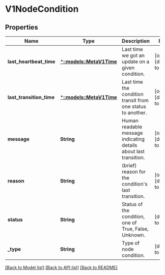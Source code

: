 # V1NodeCondition

## Properties
Name | Type | Description | Notes
------------ | ------------- | ------------- | -------------
**last_heartbeat_time** | [***::models::MetaV1Time**](io.k8s.apimachinery.pkg.apis.meta.v1.Time.md) | Last time we got an update on a given condition. | [optional] [default to null]
**last_transition_time** | [***::models::MetaV1Time**](io.k8s.apimachinery.pkg.apis.meta.v1.Time.md) | Last time the condition transit from one status to another. | [optional] [default to null]
**message** | **String** | Human readable message indicating details about last transition. | [optional] [default to null]
**reason** | **String** | (brief) reason for the condition&#39;s last transition. | [optional] [default to null]
**status** | **String** | Status of the condition, one of True, False, Unknown. | [default to null]
**_type** | **String** | Type of node condition. | [default to null]

[[Back to Model list]](../README.md#documentation-for-models) [[Back to API list]](../README.md#documentation-for-api-endpoints) [[Back to README]](../README.md)


